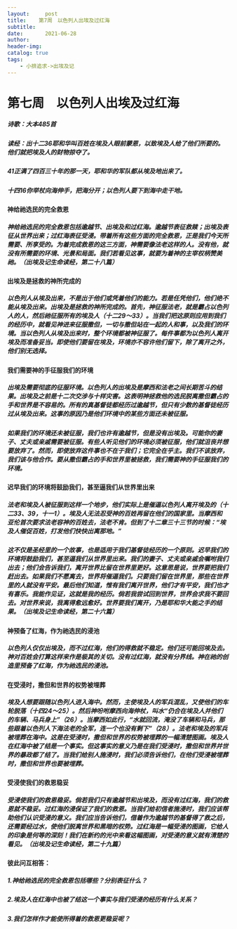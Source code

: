 ```yaml
---
layout:     post
title:    第7周　以色列人出埃及过红海
subtitle:   
date:       2021-06-28
author:     
header-img: 
catalog: true
tags:
    - 小排追求->出埃及记
---
```


# 第七周　以色列人出埃及过红海

##### 诗歌：大本485首

##### 读经：出十二36耶和华叫百姓在埃及人眼前蒙恩，以致埃及人给了他们所要的。他们就把埃及人的财物掠夺了。

##### 41正满了四百三十年的那一天，耶和华的军队都从埃及地出来了。

##### 十四16你举杖向海伸手，把海分开；以色列人要下到海中走干地。

#### **神给祂选民的完全救恩**

##### 神给祂选民的完全救恩包括逾越节、出埃及和过红海。逾越节表征救赎；出埃及表征从世界出来；过红海表征受浸。带着所有这些方面的完全救恩，正是我们今天所需要、所享受的。为着完成救恩的这三方面，神需要像法老这样的人。没有他，就没有所需要的环境、光景和局面。我们若看见这事，就要为着神的主宰权柄赞美祂。（*出埃及记生命读经*，第二十八篇）

#### **出埃及是拯救的神所完成的**

##### 以色列人从埃及出来，不是出于他们或凭着他们的能力。若是任凭他们，他们绝不能从埃及出来。出埃及是拯救的神所完成的。首先，神征服法老，就是霸占以色列人的人，然后祂征服所有的埃及人（十二29～33）。当我们把这原则应用到我们的经历中，就看见神进来征服撒但，一切与撒但站在一起的人和事，以及我们的环境。当以色列人从埃及出来时，整个环境都被神征服了。每件事都为以色列人离开埃及而准备妥当。即使他们要留在埃及，环境亦不容许他们留下，除了离开之外，他们别无选择。

#### **我们需要神的手征服我们的环境**

##### 出埃及需要彻底的征服环境。以色列人的出埃及是摩西和法老之间长期苦斗的结果。出埃及之前是十二次交涉与十样灾害。这表明神拯救他的选民脱离撒但霸占的手和世界是不容易的。所有的真基督徒都经历过逾越节，但只有少数的基督徒经历过从埃及出来。这事的原因乃是他们环境中的某些方面还未被征服。

##### 如果我们的环境还未被征服，我们也许有逾越节，但是没有出埃及。可能你的妻子、丈夫或亲戚需要被征服。有些人听见他们的环境必须被征服，他们就沮丧并想要放弃了。然而，即使放弃这件事也不在于我们；它完全在乎主。我们不该放弃，我们该与他合作。要从撒但霸占的手和世界里被拯救，我们需要神的手征服我们的环境。

#### **迟早我们的环境将鼓励我们，甚至逼我们从世界里出来**

##### 法老和埃及人被征服到这样一个地步，他们实际上是催逼以色列人离开埃及的（十二33、39，十一1）。埃及人无法忍受神的百姓再留在他们的国家里。当摩西和亚伦首次要求法老容神的百姓去，法老不肯。但到了十二章三十三节的时候：“埃及人催促百姓，打发他们快快出离那地。”

##### 这不仅是圣经里的一个故事，也是适用于我们基督徒经历的一个原则。迟早我们的环境将鼓励我们，甚至逼我们从世界里出来。我们的妻子、丈夫或亲戚会嘱咐我们出去；他们会告诉我们，离开世界比留在世界里更好。这意思是说，世界要把我们赶出去。如果我们不愿离去，世界将催逼我们。只要我们留在世界里，那些在世界里的人就没有平安。最后他们知道，惟有我们离开世界，他们才有平安，我们也才有喜乐。我能作见证，这就是我的经历。倘若我尝试回到世界，世界会求我不要回去。对世界来说，我离得愈远愈好。世界要我们离开，乃是耶和华大能之手的结果。（*出埃及记生命读经*，第二十六篇）

#### **神预备了红海，作为祂选民的浸池**

##### 以色列人仅仅出埃及，而不过红海，他们的得救就不稳定。他们还可能回埃及去。神对百姓会打算这样来作是极其的关切。没有过红海，就没有分界线。神在祂的创造里预备了红海，作为祂选民的浸池。

#### **在受浸时，撒但和世界的权势被埋葬**

##### 埃及人想要跟随以色列人进入海中。然而，主使埃及人的军兵混乱，又使他们的车轮脱落（十四24～25）。然后神吩咐摩西向海伸杖，叫水“仍合在埃及人并他们的车辆、马兵身上”（26）。当摩西如此行，“水就回流，淹没了车辆和马兵，那些跟着以色列人下海法老的全军，连一个也没有剩下”（28）。法老和埃及的军兵被埋葬在海中。这是在受浸时，撒但和世界的权势被埋葬的一幅清楚图画。埃及人在红海中被了结是一个事实。但这事实的意义乃是在我们受浸时，撒但和世界并世界的暴政都了结了。当我们给别人施浸时，我们必须告诉他们，在他们受浸被埋葬时，撒但和世界也要被埋葬。

#### **受浸使我们的救恩稳妥**

##### 受浸使我们的救恩稳妥。倘若我们只有逾越节和出埃及，而没有过红海，我们的救恩就不稳妥。过红海的浸保证了我们的救恩。当我们给初信者施浸时，我们应该帮助他们认识受浸的意义。我们应当告诉他们，借着作为逾越节的基督得了救之后，还需要经过水，使他们脱离世界和黑暗的权势。过红海是一幅受浸的图画，它给人的印象是何等的深刻！我们在新约的光中来看这幅图画，对受浸的意义就有清楚的看见。（*出埃及记生命读经*，第二十九篇） 

#### **彼此问互相答：**

##### 1.神给祂选民的完全救恩包括哪些？分别表征什么？

##### 2.埃及人在红海中也被了结这一个事实与我们受浸的经历有什么关系？

##### 3.我们怎样作才能使所得着的救恩更稳妥呢？